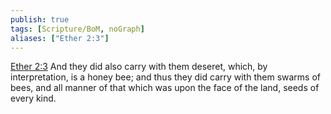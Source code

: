 ```yaml
---
publish: true
tags: [Scripture/BoM, noGraph]
aliases: ["Ether 2:3"]
---
```

[Ether 2:3](https://churchofjesuschrist.org/study/scriptures/bofm/ether/2?lang=eng&id=p3#p3) And they did also carry with them deseret, which, by interpretation, is a honey bee; and thus they did carry with them swarms of bees, and all manner of that which was upon the face of the land, seeds of every kind.
